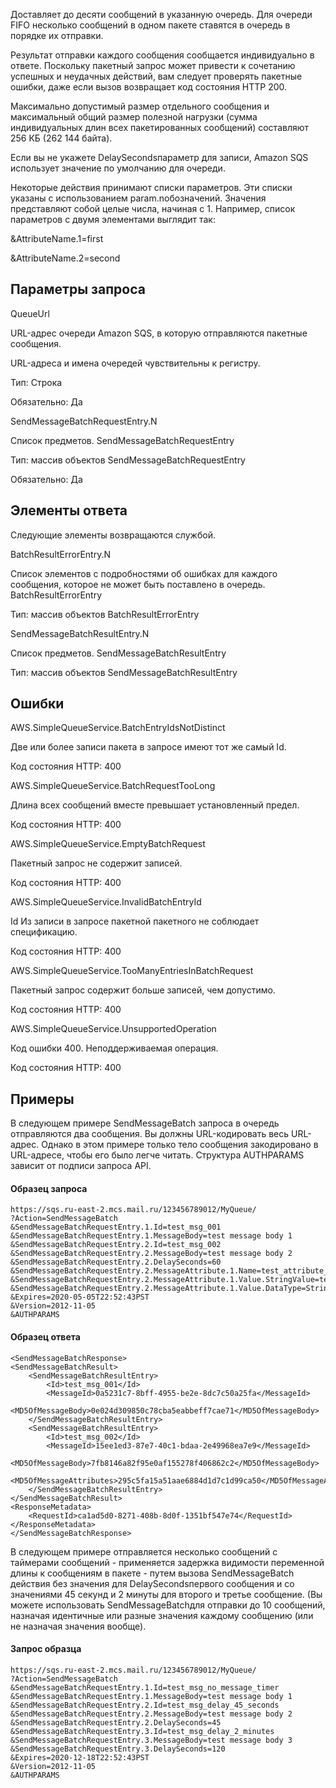 Доставляет до десяти сообщений в указанную очередь. Для очереди FIFO несколько сообщений в одном пакете ставятся в очередь в порядке их отправки. 

Результат отправки каждого сообщения сообщается индивидуально в ответе. Поскольку пакетный запрос может привести к сочетанию успешных и неудачных действий, вам следует проверять пакетные ошибки, даже если вызов возвращает код состояния HTTP 200.

Максимально допустимый размер отдельного сообщения и максимальный общий размер полезной нагрузки (сумма индивидуальных длин всех пакетированных сообщений) составляют 256 КБ (262 144 байта).

Если вы не укажете DelaySecondsпараметр для записи, Amazon SQS использует значение по умолчанию для очереди.

Некоторые действия принимают списки параметров. Эти списки указаны с использованием param.nобозначений. Значения представляют собой целые числа, начиная с 1. Например, список параметров с двумя элементами выглядит так:

&AttributeName.1=first

&AttributeName.2=second

Параметры запроса
-----------------

QueueUrl

URL-адрес очереди Amazon SQS, в которую отправляются пакетные сообщения.

URL-адреса и имена очередей чувствительны к регистру.

Тип: Строка

Обязательно: Да

SendMessageBatchRequestEntry.N

Список предметов. SendMessageBatchRequestEntry

Тип: массив объектов SendMessageBatchRequestEntry

Обязательно: Да

Элементы ответа
---------------

Следующие элементы возвращаются службой.

BatchResultErrorEntry.N

Список элементов с подробностями об ошибках для каждого сообщения, которое не может быть поставлено в очередь. BatchResultErrorEntry

Тип: массив объектов BatchResultErrorEntry

SendMessageBatchResultEntry.N

Список предметов. SendMessageBatchResultEntry

Тип: массив объектов SendMessageBatchResultEntry

Ошибки
------

AWS.SimpleQueueService.BatchEntryIdsNotDistinct

Две или более записи пакета в запросе имеют тот же самый Id.

Код состояния HTTP: 400

AWS.SimpleQueueService.BatchRequestTooLong

Длина всех сообщений вместе превышает установленный предел.

Код состояния HTTP: 400

AWS.SimpleQueueService.EmptyBatchRequest

Пакетный запрос не содержит записей.

Код состояния HTTP: 400

AWS.SimpleQueueService.InvalidBatchEntryId

Id Из записи в запросе пакетной пакетного не соблюдает спецификацию.

Код состояния HTTP: 400

AWS.SimpleQueueService.TooManyEntriesInBatchRequest

Пакетный запрос содержит больше записей, чем допустимо.

Код состояния HTTP: 400

AWS.SimpleQueueService.UnsupportedOperation

Код ошибки 400. Неподдерживаемая операция.

Код состояния HTTP: 400

Примеры
-------

В следующем примере SendMessageBatch запроса в очередь отправляются два сообщения. Вы должны URL-кодировать весь URL-адрес. Однако в этом примере только тело сообщения закодировано в URL-адресе, чтобы его было легче читать. Структура AUTHPARAMS зависит от подписи запроса API. 

#### Образец запроса

```
https://sqs.ru-east-2.mcs.mail.ru/123456789012/MyQueue/
?Action=SendMessageBatch
&SendMessageBatchRequestEntry.1.Id=test_msg_001
&SendMessageBatchRequestEntry.1.MessageBody=test message body 1
&SendMessageBatchRequestEntry.2.Id=test_msg_002
&SendMessageBatchRequestEntry.2.MessageBody=test message body 2
&SendMessageBatchRequestEntry.2.DelaySeconds=60
&SendMessageBatchRequestEntry.2.MessageAttribute.1.Name=test_attribute_name_1
&SendMessageBatchRequestEntry.2.MessageAttribute.1.Value.StringValue=test_attribute_value_1
&SendMessageBatchRequestEntry.2.MessageAttribute.1.Value.DataType=String
&Expires=2020-05-05T22:52:43PST
&Version=2012-11-05
&AUTHPARAMS
```

#### Образец ответа

```
<SendMessageBatchResponse>
<SendMessageBatchResult>
    <SendMessageBatchResultEntry>
        <Id>test_msg_001</Id>
        <MessageId>0a5231c7-8bff-4955-be2e-8dc7c50a25fa</MessageId>
        <MD5OfMessageBody>0e024d309850c78cba5eabbeff7cae71</MD5OfMessageBody>
    </SendMessageBatchResultEntry>
    <SendMessageBatchResultEntry>
        <Id>test_msg_002</Id>
        <MessageId>15ee1ed3-87e7-40c1-bdaa-2e49968ea7e9</MessageId>
        <MD5OfMessageBody>7fb8146a82f95e0af155278f406862c2</MD5OfMessageBody>
        <MD5OfMessageAttributes>295c5fa15a51aae6884d1d7c1d99ca50</MD5OfMessageAttributes>
    </SendMessageBatchResultEntry>
</SendMessageBatchResult>
<ResponseMetadata>
    <RequestId>ca1ad5d0-8271-408b-8d0f-1351bf547e74</RequestId>
</ResponseMetadata>
</SendMessageBatchResponse>
```

В следующем примере отправляется несколько сообщений с таймерами сообщений - применяется задержка видимости переменной длины к сообщениям в пакете - путем вызова SendMessageBatch действия без значения для DelaySecondsпервого сообщения и со значениями 45 секунд и 2 минуты для второго и третье сообщение. (Вы можете использовать SendMessageBatchдля отправки до 10 сообщений, назначая идентичные или разные значения каждому сообщению (или не назначая значения вообще).

#### Запрос образца

```
https://sqs.ru-east-2.mcs.mail.ru/123456789012/MyQueue/
?Action=SendMessageBatch
&SendMessageBatchRequestEntry.1.Id=test_msg_no_message_timer
&SendMessageBatchRequestEntry.1.MessageBody=test message body 1
&SendMessageBatchRequestEntry.2.Id=test_msg_delay_45_seconds
&SendMessageBatchRequestEntry.2.MessageBody=test message body 2
&SendMessageBatchRequestEntry.2.DelaySeconds=45
&SendMessageBatchRequestEntry.3.Id=test_msg_delay_2_minutes
&SendMessageBatchRequestEntry.3.MessageBody=test message body 3
&SendMessageBatchRequestEntry.3.DelaySeconds=120
&Expires=2020-12-18T22:52:43PST
&Version=2012-11-05
&AUTHPARAMS
```